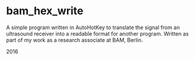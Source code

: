 # bam_hex_write
A simple program written in AutoHotKey to translate the signal from an ultrasound receiver into a readable format for another program. Written as part of my work as a research associate at BAM, Berlin.

2016
